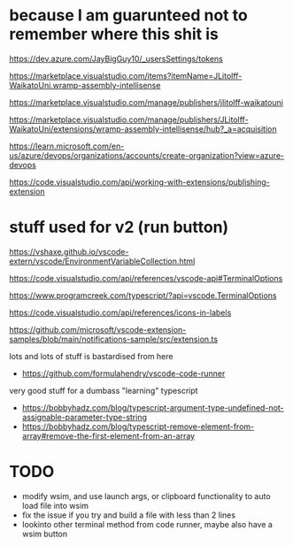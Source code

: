 # because I am guarunteed not to remember where this shit is

https://dev.azure.com/JayBigGuy10/_usersSettings/tokens

https://marketplace.visualstudio.com/items?itemName=JLitolff-WaikatoUni.wramp-assembly-intellisense

https://marketplace.visualstudio.com/manage/publishers/jlitolff-waikatouni

https://marketplace.visualstudio.com/manage/publishers/JLitolff-WaikatoUni/extensions/wramp-assembly-intellisense/hub?_a=acquisition


https://learn.microsoft.com/en-us/azure/devops/organizations/accounts/create-organization?view=azure-devops

https://code.visualstudio.com/api/working-with-extensions/publishing-extension

# stuff used for v2 (run button)

https://vshaxe.github.io/vscode-extern/vscode/EnvironmentVariableCollection.html

https://code.visualstudio.com/api/references/vscode-api#TerminalOptions

https://www.programcreek.com/typescript/?api=vscode.TerminalOptions

https://code.visualstudio.com/api/references/icons-in-labels

https://github.com/microsoft/vscode-extension-samples/blob/main/notifications-sample/src/extension.ts

lots and lots of stuff is bastardised from here 
- https://github.com/formulahendry/vscode-code-runner

very good stuff for a dumbass "learning" typescript
- https://bobbyhadz.com/blog/typescript-argument-type-undefined-not-assignable-parameter-type-string
- https://bobbyhadz.com/blog/typescript-remove-element-from-array#remove-the-first-element-from-an-array

# TODO
- modify wsim, and use launch args, or clipboard functionality to auto load file into wsim
- fix the issue if you try and build a file with less than 2 lines
- lookinto other terminal method from code runner, maybe also have a wsim button